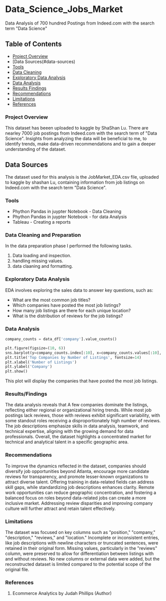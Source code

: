 # Data_Science_Jobs_Market
Data Analysis of 700 hundred Postings from Indeed.com with the search term "Data Science"

## Table of Contents

- [Project Overview](#project-overview)
- [Data Sources(#data-sources)
- [Tools](#Tools)
- [Data Cleaning](#Data-Cleaning)
- [Exploratory Data Analysis](#exploratory-data-analysis)
- [Data Analysis](#data-analysis)
- [Results Findings](#results-findings)
- [Recommendations](#Recommendations)
- [Limitations](#Limitations)
- [References](#References)
  



### Project Overview 

This dataset has beeen uploaded to kaggle by ShaShan Lu. There are nearley 7000 job postings from Indeed.com with the search term of "Data Science". Insights from analyzing the data will be beneficial to me, to identify trends, make data-driven recommendations and to gain a deeper understanding of the dataset.

## Data Sources

The dataset used for this analysis is the JobMarket_EDA.csv file, uploaded to kaggle by shashan Lu, containing information from job listings on Indeed.com with the search term "Data Science".

### Tools

- Phython Pandas in juypter Notebook - Data Cleaning
- Phython Pandas in juypter Notebook - for data Analysis
- Tableau - Creating a reports

### Data Cleaning and Preparation

In the data preparation phase I performed the following tasks.
1. Data loading and inspection.
2. handling missing values.
3. data claaning and formatting.

### Exploratory Data Analysis

EDA involves exploring the sales data to answer key questions, such as:

- What are the most common job titles?
- Which companies have posted the most job listings?
- How many job listings are there for each unique location?
- What is the distribution of reviews for the job listings?

### Data Analysis


```python
company_counts = data_df['company'].value_counts()

plt.figure(figsize=(10, 6))
sns.barplot(y=company_counts.index[:10], x=company_counts.values[:10], palette="magma")
plt.title('Top Companies by Number of Listings', fontsize=14)
plt.xlabel('Number of Listings')
plt.ylabel('Company')
plt.show()
```
This plot will display the companies that have posted the most job listings.

### Results/Findings

 The data analysis reveals that A few companies dominate the listings, reflecting either regional or organizational hiring trends. While most job postings lack reviews, those with reviews exhibit significant variability, with some standout roles receiving a disproportionately high number of reviews. The job descriptions emphasize skills in data analysis, teamwork, and technical expertise, aligning with the growing demand for data professionals. Overall, the dataset highlights a concentrated market for technical and analytical talent in a specific geographic area.

 ### Recommendations

 To improve the dynamics reflected in the dataset, companies should diversify job opportunities beyond Atlanta, encourage more candidate reviews for transparency, and promote lesser-known organizations to attract diverse talent. Offering training in data-related fields can address skill gaps, while standardizing job descriptions enhances clarity. Remote work opportunities can reduce geographic concentration, and fostering a balanced focus on roles beyond data-related jobs can create a more inclusive market. Addressing review disparities and improving company culture will further attract and retain talent effectively.

 ### Limitations

 The dataset was focused on key columns such as "position," "company," "description," "reviews," and "location." Incomplete or inconsistent entries, like job descriptions with newline characters or truncated sentences, were retained in their original form. Missing values, particularly in the "reviews" column, were preserved to allow for differentiation between listings with and without reviews. No new columns or external data were added, but the reconstructed dataset is limited compared to the potential scope of the original file.

 ### References

 1. Ecommerce Analytics by Judah Phillips (Author)

 

 

 






